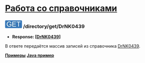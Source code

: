[Работа со справочниками](../../index.md)
=========================================

### ![GET](../../../../img/get.png) /directory/get/DrNK0439
* **Response: [[DrNK0439](../../../../types/types.md#drnk0439)]**

В ответе передаётся массив записей из справочника [DrNK0439](../../../../types/types.md#drnk0439).

**[Примеры](examples/get.md)**
**[Java пример](examples/getJava.md)**